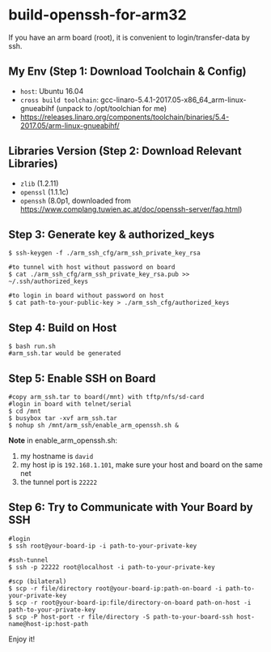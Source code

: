 # build-openssh-for-arm32
If you have an arm board (root), it is convenient to login/transfer-data by ssh.

## My Env (Step 1: Download Toolchain & Config)
* `host`: Ubuntu 16.04
* `cross build toolchain`: gcc-linaro-5.4.1-2017.05-x86_64_arm-linux-gnueabihf (unpack to /opt/toolchian for me)
* https://releases.linaro.org/components/toolchain/binaries/5.4-2017.05/arm-linux-gnueabihf/

## Libraries Version (Step 2: Download Relevant Libraries)
* `zlib` (1.2.11)
* `openssl` (1.1.1c)
* `openssh` (8.0p1, downloaded from https://www.complang.tuwien.ac.at/doc/openssh-server/faq.html)

## Step 3: Generate key & authorized_keys
```
$ ssh-keygen -f ./arm_ssh_cfg/arm_ssh_private_key_rsa

#to tunnel with host without password on board
$ cat ./arm_ssh_cfg/arm_ssh_private_key_rsa.pub >> ~/.ssh/authorized_keys

#to login in board without password on host
$ cat path-to-your-public-key > ./arm_ssh_cfg/authorized_keys
```

## Step 4: Build on Host
```
$ bash run.sh
#arm_ssh.tar would be generated
```

## Step 5: Enable SSH on Board
```
#copy arm_ssh.tar to board(/mnt) with tftp/nfs/sd-card
#login in board with telnet/serial
$ cd /mnt
$ busybox tar -xvf arm_ssh.tar
$ nohup sh /mnt/arm_ssh/enable_arm_openssh.sh &
```

**Note** in enable_arm_openssh.sh:
1. my hostname is `david`
2. my host ip is `192.168.1.101`, make sure your host and board on the same net
3. the tunnel port is `22222`

## Step 6: Try to Communicate with Your Board by SSH
```
#login
$ ssh root@your-board-ip -i path-to-your-private-key

#ssh-tunnel
$ ssh -p 22222 root@localhost -i path-to-your-private-key

#scp (bilateral)
$ scp -r file/directory root@your-board-ip:path-on-board -i path-to-your-private-key
$ scp -r root@your-board-ip:file/directory-on-board path-on-host -i path-to-your-private-key
$ scp -P host-port -r file/directory -S path-to-your-board-ssh host-name@host-ip:host-path
```

Enjoy it!
